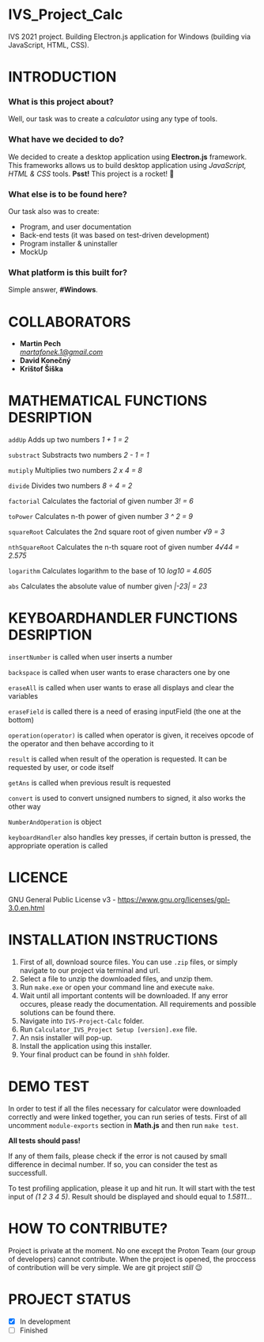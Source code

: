 # IVS_Project_Calc
IVS 2021 project. Building Electron.js application for Windows (building via JavaScript, HTML, CSS). 
# INTRODUCTION
### What is this project about?
Well, our task was to create a *calculator* using any type of tools.
### What have we decided to do?
We decided to create a desktop application using **Electron.js** framework. This frameworks allows us to build desktop application using *JavaScript, HTML & CSS* tools. **Psst!** This project is a rocket! :rocket:
### What else is to be found here?
Our task also was to create:
 - Program, and user documentation
 - Back-end tests (it was based on test-driven development)
 - Program installer & uninstaller
 - MockUp
### What platform is this built for?
Simple answer, **#Windows**.

# COLLABORATORS
 - **Martin Pech**    
    *martafonek.1@gmail.com*
 - **David Konečný**
 - **Krištof Šiška**

# MATHEMATICAL FUNCTIONS DESRIPTION 
`addUp` Adds up two numbers *1 + 1 = 2*

`substract` Substracts two numbers *2 - 1 = 1*

`mutiply` Multiplies two numbers *2 x 4 = 8*

`divide` Divides two numbers *8 ÷ 4 = 2*

`factorial` Calculates the factorial of given number *3! = 6*

`toPower` Calculates n-th power of given number *3 ^ 2 = 9*

`squareRoot` Calculates the 2nd square root of given number *√9 = 3*

`nthSquareRoot` Calculates the n-th square root of given number *4√44 = 2.575*

`logarithm` Calculates logarithm to the base of 10 *log10 = 4.605*

`abs` Calculates the absolute value of number given *|-23| = 23*

# KEYBOARDHANDLER FUNCTIONS DESRIPTION
`insertNumber` is called when user inserts a number

`backspace` is called when user wants to erase characters one by one

`eraseAll` is called when user wants to erase all displays and clear the variables

`eraseField` is called there is a need of erasing inputField (the one at the bottom)

`operation(operator)` is called when operator is given, it receives opcode of the operator and then behave according to it

`result` is called when result of the operation is requested. It can be requested by user, or code itself

`getAns` is called when previous result is requested

`convert` is used to convert unsigned numbers to signed, it also works the other way

`NumberAndOperation` is object

`keyboardHandler` also handles key presses, if certain button is pressed, the appropriate operation is called

# LICENCE 
 GNU General Public License v3 - https://www.gnu.org/licenses/gpl-3.0.en.html

# INSTALLATION INSTRUCTIONS
1) First of all, download source files. You can use `.zip` files, or simply navigate to our project via terminal and url.
2) Select a file to unzip the downloaded files, and unzip them.
3) Run `make.exe` or open your command line and execute `make`.
4) Wait until all important contents will be downloaded.
If any error occures, please ready the documentation. All requirements and possible solutions can be found there.
5) Navigate into `IVS-Project-Calc` folder.
6) Run `Calculator_IVS_Project Setup [version].exe` file.
7) An nsis installer will pop-up. 
8) Install the application using this installer.
9) Your final product can be found in `shhh` folder.

# DEMO TEST
In order to test if all the files necessary for calculator were downloaded correctly and were linked together, you can run series of tests.
First of all uncomment `module-exports` section in **Math.js** and then run `make test`. 

**All tests should pass!** 

If any of them fails, please check if the error is not caused by small difference in decimal number. If so, you can consider the test as successfull.

To test profiling application, please it up and hit run. It will start with the test input of *(1 2 3 4 5)*. Result should be displayed and should equal to *1.5811...*


# HOW TO CONTRIBUTE?
Project is private at the moment. No one except the Proton Team (our group of developers) cannot contribute. When the project is opened, the proccess of contribution will be very simple. We are git project *still* :wink:

# PROJECT STATUS
- [x] In development
- [ ] Finished
